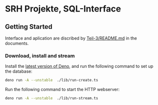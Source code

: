 # SRH Projekte, SQL-Interface

## Getting Started

Interface and aplication are discribed by [Teil-3/README.md](./docs/Teil-3/README.md) in the documents.

### Download, install and stream

Install the [latest version of Deno][deno:install-latest], and run the following command to set up the database:

```sh
deno run -A --unstable  ./lib/run-create.ts
```

Run the following command to start the HTTP webserver:

```sh
deno run -A --unstable  ./lib/run-stream.ts
```

[deno:install-latest]: https://github.com/denoland/deno_install#install-latest-version

